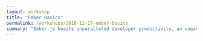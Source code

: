 ```yaml
---
layout: workshop
title: "Ember Basics"
permalink: /workshops/2016-12-17-ember-basics
summary: "Ember.js boasts unparalleled developer productivity, an unwavering focus on making web development fun and easy, and some of the best build tools in the world. We'll cover all of the important fundamentals you need to know, in order to successfully get up and running."
---
```

